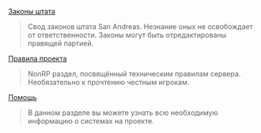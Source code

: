 [Законы штата](https://xtance.github.io/PlateeRP/rp/)
> Свод законов штата San Andreas. Незнание оных не освобождает от ответственности. Законы могут быть отредактированы правящей партией. 

[Правила проекта](https://xtance.github.io/PlateeRP/nonrp/)
> NonRP раздел, посвящённый техническим правилам сервера. Необязательно к прочтению честным игрокам.

[Помощь](https://xtance.github.io/PlateeRP/help/)
> В  данном разделе вы можете узнать всю необходимую информацию о системах на проекте. 




